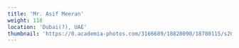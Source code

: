 ```yaml
---
title: 'Mr. Asif Meeran'
weight: 118
location: 'Dubai(?), UAE'
thumbnail: 'https://0.academia-photos.com/3166689/18820090/18780115/s200_k.kalyanasundaram.jpg'
---
```


